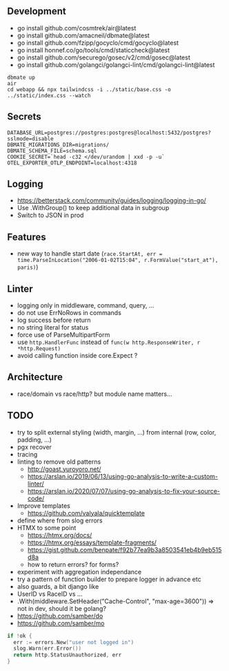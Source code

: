 ## Development

- go install github.com/cosmtrek/air@latest
- go install github.com/amacneil/dbmate@latest
- go install github.com/fzipp/gocyclo/cmd/gocyclo@latest
- go install honnef.co/go/tools/cmd/staticcheck@latest
- go install github.com/securego/gosec/v2/cmd/gosec@latest
- go install github.com/golangci/golangci-lint/cmd/golangci-lint@latest

```
dbmate up
air
cd webapp && npx tailwindcss -i ../static/base.css -o ../static/index.css --watch
```

## Secrets

```env
DATABASE_URL=postgres://postgres:postgres@localhost:5432/postgres?sslmode=disable
DBMATE_MIGRATIONS_DIR=migrations/
DBMATE_SCHEMA_FILE=schema.sql
COOKIE_SECRET=`head -c32 </dev/urandom | xxd -p -u`
OTEL_EXPORTER_OTLP_ENDPOINT=localhost:4318
```

## Logging

- https://betterstack.com/community/guides/logging/logging-in-go/
- Use .WithGroup() to keep additional data in subgroup
- Switch to JSON in prod

## Features

- new way to handle start date (`race.StartAt, err = time.ParseInLocation("2006-01-02T15:04", r.FormValue("start_at"), paris)`)

## Linter

- logging only in middleware, command, query, ...
- do not use ErrNoRows in commands
- log success before return
- no string literal for status
- force use of ParseMultipartForm
- use `http.HandlerFunc` instead of `func(w http.ResponseWriter, r *http.Request)`
- avoid calling function inside core.Expect ?

## Architecture

- race/domain vs race/http? but module name matters...

## TODO

- try to split external styling (width, margin, ...) from internal (row, color, padding, ...)
- pgx recover
- tracing
- linting to remove old patterns
  - http://goast.yuroyoro.net/
  - https://arslan.io/2019/06/13/using-go-analysis-to-write-a-custom-linter/
  - https://arslan.io/2020/07/07/using-go-analysis-to-fix-your-source-code/
- Improve templates
  - https://github.com/valyala/quicktemplate
- define where from slog errors
- HTMX to some point
  - https://htmx.org/docs/
  - https://htmx.org/essays/template-fragments/
  - https://gist.github.com/benpate/f92b77ea9b3a8503541eb4b9eb515d8a
  - how to return errors? for forms?
- experiment with aggregation independance
- try a pattern of function builder to prepare logger in advance etc
- also guards, a bit django like
- UserID vs RaceID vs ...
- .With(middleware.SetHeader("Cache-Control", "max-age=3600")) => not in dev, should it be golang?
- https://github.com/samber/do
- https://github.com/samber/mo

```go
if !ok {
  err := errors.New("user not logged in")
  slog.Warn(err.Error())
  return http.StatusUnauthorized, err
}
```
